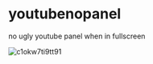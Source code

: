 # youtubenopanel
 no ugly youtube panel when in fullscreen
 
![c1okw7ti9tt91](https://user-images.githubusercontent.com/95119344/195995560-dd23d4bf-5b00-4aec-a3de-1521b93b45dd.jpg)
